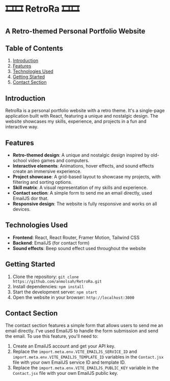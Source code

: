 **🎞️🎞️ RetroRa 🎞️🎞️**
================

A Retro-themed Personal Portfolio Website
----------------------------------------

**Table of Contents**
-----------------

1. [Introduction](#introduction)
2. [Features](#features)
3. [Technologies Used](#technologies-used)
4. [Getting Started](#getting-started)
5. [Contact Section](#contact-section)


**Introduction**
---------------

RetroRa is a personal portfolio website with a retro theme. It's a single-page application built with React, featuring a unique and nostalgic design. The website showcases my skills, experience, and projects in a fun and interactive way.

**Features**
------------

* **Retro-themed design**: A unique and nostalgic design inspired by old-school video games and computers.
* **Interactive elements**: Animations, hover effects, and sound effects create an immersive experience.
* **Project showcase**: A grid-based layout to showcase my projects, with filtering and sorting options.
* **Skill matrix**: A visual representation of my skills and experience.
* **Contact section**: A simple form to send me an email directly, used EmailJS dor that.
* **Responsive design**: The website is fully responsive and works on all devices.

**Technologies Used**
--------------------

* **Frontend**: React, React Router, Framer Motion, Tailwind CSS
* **Backend**: EmailJS (for contact form)
* **Sound effects**: Beep sound effect used throughout the website

**Getting Started**
-------------------

1. Clone the repository: `git clone https://github.com/anmolsah/RetroRa.git`
2. Install dependencies: `npm install`
3. Start the development server: `npm start`
4. Open the website in your browser: `http://localhost:3000`

**Contact Section**
------------------

The contact section features a simple form that allows users to send me an email directly. I've used EmailJS to handle the form submission and send the email. To use this feature, you'll need to:

1. Create an EmailJS account and get your API key.
2. Replace the `import.meta.env.VITE_EMAILJS_SERVICE_ID` and `import.meta.env.VITE_EMAILJS_TEMPLATE_ID` variables in the `Contact.jsx` file with your own EmailJS service ID and template ID.
3. Replace the `import.meta.env.VITE_EMAILJS_PUBLIC_KEY` variable in the `Contact.jsx` file with your own EmailJS public key.

